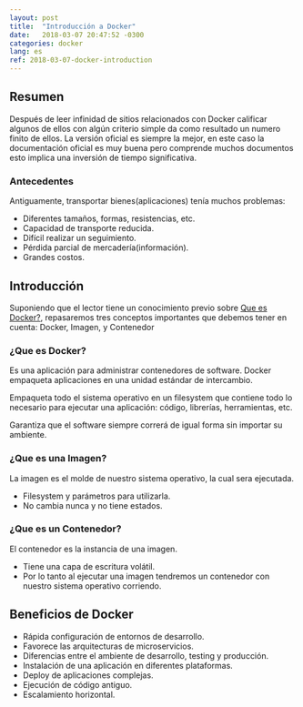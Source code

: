 ```yaml
---
layout: post
title:  "Introducción a Docker"
date:   2018-03-07 20:47:52 -0300
categories: docker
lang: es
ref: 2018-03-07-docker-introduction
---
```


## Resumen

Después de leer infinidad de sitios relacionados con Docker calificar algunos de ellos con algún criterio simple da como resultado un numero finito de ellos.
La versión oficial es siempre la mejor, en este caso la documentación oficial es muy buena pero comprende muchos documentos esto implica una inversión de tiempo significativa.


### Antecedentes

Antiguamente, transportar bienes(aplicaciones) tenía muchos problemas:

* Diferentes tamaños, formas, resistencias, etc.
* Capacidad de transporte reducida.
* Difícil realizar un seguimiento.
* Pérdida parcial de mercadería(información).
* Grandes costos.

## Introducción

Suponiendo que el lector tiene un conocimiento previo sobre [Que es Docker?][what-docker], repasaremos tres conceptos importantes que debemos tener en cuenta: Docker, Imagen, y Contenedor

### ¿Que es Docker?

Es una aplicación para administrar contenedores de software. Docker empaqueta aplicaciones en una unidad estándar de intercambio.

Empaqueta todo el sistema operativo en un filesystem que contiene todo lo necesario para ejecutar una aplicación: código, librerías, herramientas, etc.

Garantiza que el software siempre correrá de igual forma sin importar su ambiente.


### ¿Que es una Imagen?
La imagen es el molde de nuestro sistema operativo, la cual sera ejecutada.

* Filesystem y parámetros para utilizarla.
* No cambia nunca y no tiene estados.

### ¿Que es un Contenedor?
El contenedor es la instancia de una imagen.

* Tiene una capa de escritura volátil.
* Por lo tanto al ejecutar una imagen tendremos un contenedor con nuestro sistema operativo corriendo.


## Beneficios de Docker
* Rápida configuración de entornos de desarrollo.
* Favorece las arquitecturas de microservicios.
* Diferencias entre el ambiente de desarrollo, testing y producción.
* Instalación de una aplicación en diferentes plataformas.
* Deploy de aplicaciones complejas.
* Ejecución de código antiguo.
* Escalamiento horizontal.




[what-docker]: https://www.docker.com/what-docker
[install-docker]: https://docs.docker.com/install/
